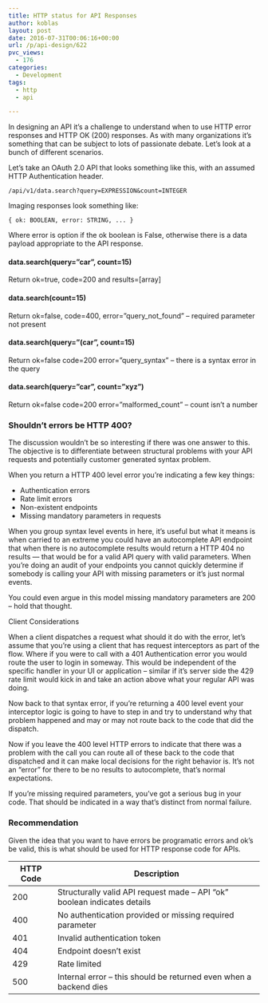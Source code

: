 ```yaml
---
title: HTTP status for API Responses
author: koblas
layout: post
date: 2016-07-31T00:06:16+00:00
url: /p/api-design/622
pvc_views:
  - 176
categories:
  - Development
tags:
  - http
  - api

---
```

In designing an API it&#8217;s a challenge to understand when to use HTTP error responses and HTTP OK (200) responses. As with many organizations it&#8217;s something that can be subject to lots of passionate debate. Let&#8217;s look at a bunch of different scenarios.

Let&#8217;s take an OAuth 2.0 API that looks something like this, with an assumed HTTP Authentication header.

```
/api/v1/data.search?query=EXPRESSION&count=INTEGER
```

Imaging responses look something like:

```
{ ok: BOOLEAN, error: STRING, ... }
```

Where error is option if the ok boolean is False, otherwise there is a data payload appropriate to the API response.

#### data.search(query=&#8221;car&#8221;, count=15)

Return ok=true, code=200 and results=[array]

#### data.search(count=15)

Return ok=false, code=400, error=&#8221;query\_not\_found&#8221; – required parameter not present

#### data.search(query=&#8221;(car&#8221;, count=15)

Return ok=false code=200 error=&#8221;query_syntax&#8221; – there is a syntax error in the query

#### data.search(query=&#8221;car&#8221;, count=&#8221;xyz&#8221;)

Return ok=false code=200 error=&#8221;malformed_count&#8221; – count isn&#8217;t a number

### Shouldn&#8217;t errors be HTTP 400?

The discussion wouldn&#8217;t be so interesting if there was one answer to this. The objective is to differentiate between structural problems with your API requests and potentially customer generated syntax problem.

When you return a HTTP 400 level error you&#8217;re indicating a few key things:

  * Authentication errors
  * Rate limit errors
  * Non-existent endpoints
  * Missing mandatory parameters in requests

When you group syntax level events in here, it&#8217;s useful but what it means is when carried to an extreme you could have an autocomplete API endpoint that when there is no autocomplete results would return a HTTP 404 no results &#8212; that would be for a valid API query with valid parameters. When you&#8217;re doing an audit of your endpoints you cannot quickly determine if somebody is calling your API with missing parameters or it&#8217;s just normal events.

You could even argue in this model missing mandatory parameters are 200 &#8211; hold that thought.

Client Considerations

When a client dispatches a request what should it do with the error, let&#8217;s assume that you&#8217;re using a client that has request interceptors as part of the flow. Where if you were to call with a 401 Authentication error you would route the user to login in someway. This would be independent of the specific handler in your UI or application &#8211; similar if it&#8217;s server side the 429 rate limit would kick in and take an action above what your regular API was doing.

Now back to that syntax error, if you&#8217;re returning a 400 level event your interceptor logic is going to have to step in and try to understand why that problem happened and may or may not route back to the code that did the dispatch.

Now if you leave the 400 level HTTP errors to indicate that there was a problem with the call you can route all of these back to the code that dispatched and it can make local decisions for the right behavior is. It&#8217;s not an &#8220;error&#8221; for there to be no results to autocomplete, that&#8217;s normal expectations.

If you&#8217;re missing required parameters, you&#8217;ve got a serious bug in your code. That should be indicated in a way that&#8217;s distinct from normal failure.

### Recommendation

Given the idea that you want to have errors be programatic errors and ok&#8217;s be valid, this is what should be used for HTTP response code for APIs.

| HTTP Code | Description                                                                                |
| --------- | ------------------------------------------------------------------------------------------ |
| 200       | Structurally valid API request made &#8211; API &#8220;ok&#8221; boolean indicates details |
| 400       | No authentication provided or missing required parameter                                   |
| 401       | Invalid authentication token                                                               |
| 404       | Endpoint doesn&#8217;t exist                                                               |
| 429       | Rate limited                                                                               |
| 500       | Internal error &#8211; this should be returned even when a backend dies                    |
